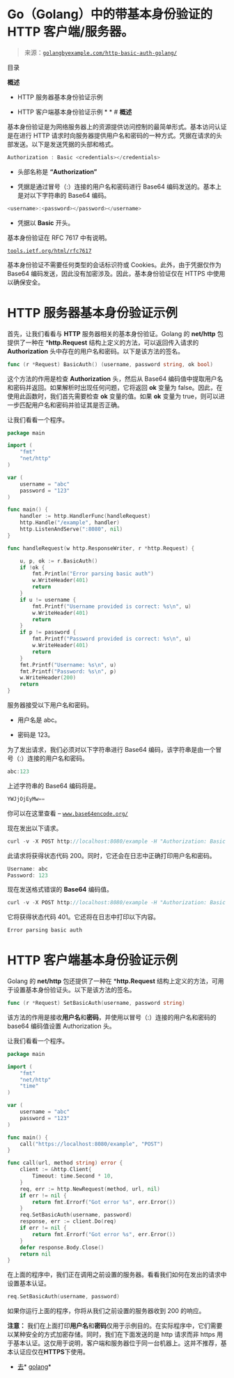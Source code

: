 <!--yml

类别：未分类

日期：2024-10-13 06:32:18

-->

# Go（Golang）中的带基本身份验证的 HTTP 客户端/服务器。

> 来源：[`golangbyexample.com/http-basic-auth-golang/`](https://golangbyexample.com/http-basic-auth-golang/)

目录

**概述**

+   HTTP 服务器基本身份验证示例

+   HTTP 客户端基本身份验证示例 * * # **概述**

基本身份验证是为网络服务器上的资源提供访问控制的最简单形式。基本访问认证是在进行 HTTP 请求时向服务器提供用户名和密码的一种方式。凭据在请求的头部发送。以下是发送凭据的头部和格式。

```go
Authorization : Basic <credentials></credentials>
```

+   头部名称是 **“Authorization”**

+   凭据是通过冒号（:）连接的用户名和密码进行 Base64 编码发送的。基本上是对以下字符串的 Base64 编码。

```go
<username>:<password></password></username>
```

+   凭据以 **Basic** 开头。

基本身份验证在 RFC 7617 中有说明。

[`tools.ietf.org/html/rfc7617`](https://tools.ietf.org/html/rfc7617)

基本身份验证不需要任何类型的会话标识符或 Cookies。此外，由于凭据仅作为 Base64 编码发送，因此没有加密涉及。因此，基本身份验证仅在 HTTPS 中使用以确保安全。

# **HTTP 服务器基本身份验证示例**

首先，让我们看看与 **HTTP** 服务器相关的基本身份验证。Golang 的 **net/http** 包提供了一种在 ***http.Request** 结构上定义的方法，可以返回传入请求的 **Authorization** 头中存在的用户名和密码。以下是该方法的签名。

```go
func (r *Request) BasicAuth() (username, password string, ok bool)
```

这个方法的作用是检查 **Authorization** 头，然后从 Base64 编码值中提取用户名和密码并返回。如果解析时出现任何问题，它将返回 **ok** 变量为 false。因此，在使用此函数时，我们首先需要检查 **ok** 变量的值。如果 **ok** 变量为 true，则可以进一步匹配用户名和密码并验证其是否正确。

让我们看看一个程序。

```go
package main

import (
	"fmt"
	"net/http"
)

var (
	username = "abc"
	password = "123"
)

func main() {
	handler := http.HandlerFunc(handleRequest)
	http.Handle("/example", handler)
	http.ListenAndServe(":8080", nil)
}

func handleRequest(w http.ResponseWriter, r *http.Request) {

	u, p, ok := r.BasicAuth()
	if !ok {
		fmt.Println("Error parsing basic auth")
		w.WriteHeader(401)
		return
	}
	if u != username {
		fmt.Printf("Username provided is correct: %s\n", u)
		w.WriteHeader(401)
		return
	}
	if p != password {
		fmt.Printf("Password provided is correct: %s\n", u)
		w.WriteHeader(401)
		return
	}
	fmt.Printf("Username: %s\n", u)
	fmt.Printf("Password: %s\n", p)
	w.WriteHeader(200)
	return
}
```

服务器接受以下用户名和密码。

+   用户名是 abc。

+   密码是 123。

为了发出请求，我们必须对以下字符串进行 Base64 编码，该字符串是由一个冒号（:）连接的用户名和密码。

```go
abc:123
```

上述字符串的 Base64 编码将是。

```go
YWJjOjEyMw==
```

你可以在这里查看 – [`www.base64encode.org/`](https://www.base64encode.org/)

现在发出以下请求。

```go
curl -v -X POST http://localhost:8080/example -H "Authorization: Basic YWJjOjEyMw=="
```

此请求将获得状态代码 200。同时，它还会在日志中正确打印用户名和密码。

```go
Username: abc
Password: 123
```

现在发送格式错误的 **Base64** 编码值。

```go
curl -v -X POST http://localhost:8080/example -H "Authorization: Basic YWJjOjEy"
```

它将获得状态代码 401。它还将在日志中打印以下内容。

```go
Error parsing basic auth
```

# **HTTP 客户端基本身份验证示例**

Golang 的 **net/http** 包还提供了一种在 ***http.Request** 结构上定义的方法，可用于设置基本身份验证头。以下是该方法的签名。

```go
func (r *Request) SetBasicAuth(username, password string)
```

该方法的作用是接收**用户名**和**密码**，并使用以冒号（:）连接的用户名和密码的 base64 编码值设置 Authorization 头。

让我们看看一个程序。

```go
package main

import (
	"fmt"
	"net/http"
	"time"
)

var (
	username = "abc"
	password = "123"
)

func main() {
	call("https://localhost:8080/example", "POST")
}

func call(url, method string) error {
	client := &http.Client{
		Timeout: time.Second * 10,
	}
	req, err := http.NewRequest(method, url, nil)
	if err != nil {
		return fmt.Errorf("Got error %s", err.Error())
	}
	req.SetBasicAuth(username, password)
	response, err := client.Do(req)
	if err != nil {
		return fmt.Errorf("Got error %s", err.Error())
	}
	defer response.Body.Close()
	return nil
}
```

在上面的程序中，我们正在调用之前设置的服务器。看看我们如何在发出的请求中设置基本认证。

```go
req.SetBasicAuth(username, password)
```

如果你运行上面的程序，你将从我们之前设置的服务器收到 200 的响应。

**注意：** 我们在上面打印**用户名**和**密码**仅用于示例目的。在实际程序中，它们需要以某种安全的方式加密存储。同时，我们在下面发送的是 http 请求而非 https 用于基本认证。这仅用于说明，客户端和服务器位于同一台机器上。这并不推荐，基本认证应仅在**HTTPS**下使用。

+   [去](https://golangbyexample.com/tag/go/)*   [golang](https://golangbyexample.com/tag/golang/)*
